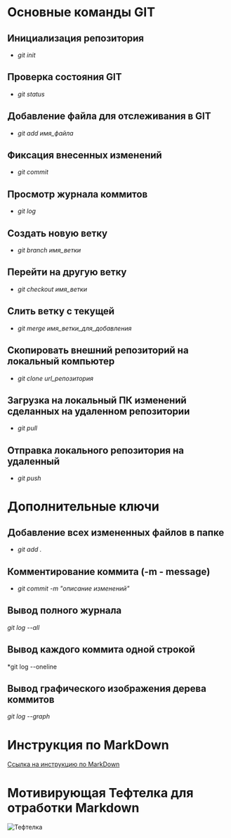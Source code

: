 # Основные команды GIT
## Инициализация репозитория
* *git init*

## Проверка состояния GIT
* *git status*

## Добавление файла для отслеживания в GIT
* *git add имя_файла*

## Фиксация внесенных изменений
* *git commit*

## Просмотр журнала коммитов
* *git log*

## Создать новую ветку
* *git branch имя_ветки*

## Перейти на другую ветку
* *git checkout имя_ветки*

## Слить ветку с текущей
* *git merge имя_ветки_для_добавления*

## Скопировать внешний репозиторий на локальный компьютер
* *git clone url_репозитория*

## Загрузка на локальный ПК изменений сделанных на удаленном репозитории
* *git pull*

## Отправка локального репозитория на удаленный
* *git push*

# Дополнительные ключи
## Добавление всех измененных файлов в папке
* *git add .*
## Комментирование коммита (-m - message)
* *git commit -m "описание изменений"*
## Вывод полного журнала
*git log --all*
## Вывод каждого коммита одной строкой
*git log --oneline
## Вывод графического изображения дерева коммитов
*git log --graph*


# Инструкция по MarkDown
[Ссылка на инструкцию по MarkDown](https://www.markdownguide.org/basic-syntax/)

# Мотивирующая Тефтелка для отработки Markdown
![Тефтелка](teftelka.jpg)
